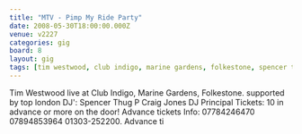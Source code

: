 ```yaml
---
title: "MTV - Pimp My Ride Party"
date: 2008-05-30T18:00:00.000Z
venue: v2227
categories: gig
board: 8
layout: gig
tags: [tim westwood, club indigo, marine gardens, folkestone, spencer thug, craig jones, principal, tickets, advance, advance]
---
```

Tim Westwood live at  Club Indigo, Marine Gardens, Folkestone.  supported by top london DJ': Spencer Thug P Craig Jones DJ Principal  Tickets: 10 in advance or more on the door!  Advance tickets Info:  07784246470 07894853964   01303-252200.  Advance ti